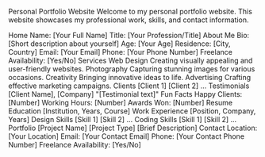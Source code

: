 Personal Portfolio Website
Welcome to my personal portfolio website. This website showcases my professional work, skills, and contact information.

Home
Name: [Your Full Name]
Title: [Your Profession/Title]
About Me
Bio: [Short description about yourself]
Age: [Your Age]
Residence: [City, Country]
Email: [Your Email]
Phone: [Your Phone Number]
Freelance Availability: [Yes/No]
Services
Web Design
Creating visually appealing and user-friendly websites.
Photography
Capturing stunning images for various occasions.
Creativity
Bringing innovative ideas to life.
Advertising
Crafting effective marketing campaigns.
Clients
[Client 1]
[Client 2]
...
Testimonials
[Client Name], [Company]
"[Testimonial text]"
Fun Facts
Happy Clients: [Number]
Working Hours: [Number]
Awards Won: [Number]
Resume
Education
[Institution, Years, Course]
Work Experience
[Position, Company, Years]
Design Skills
[Skill 1]
[Skill 2]
...
Coding Skills
[Skill 1]
[Skill 2]
...
Portfolio
[Project Name]
[Project Type]
[Brief Description]
Contact
Location: [Your Location]
Email: [Your Contact Email]
Phone: [Your Contact Phone Number]
Freelance Availability: [Yes/No]
